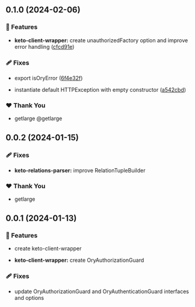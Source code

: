 ## 0.1.0 (2024-02-06)


### 🚀 Features

- **keto-client-wrapper:** create unauthorizedFactory option and improve error handling ([cfcd91e](https://github.com/getlarge/nestjs-ory-integration/commit/cfcd91e))


### 🩹 Fixes

- export isOryError ([6f4e32f](https://github.com/getlarge/nestjs-ory-integration/commit/6f4e32f))

- instantiate default HTTPException with empty constructor ([a542cbd](https://github.com/getlarge/nestjs-ory-integration/commit/a542cbd))


### ❤️  Thank You

- getlarge @getlarge

## 0.0.2 (2024-01-15)

### 🩹 Fixes

- **keto-relations-parser:** improve RelationTupleBuilder

### ❤️ Thank You

- getlarge

## 0.0.1 (2024-01-13)

### 🚀 Features

- create keto-client-wrapper

- **keto-client-wrapper:** create OryAuthorizationGuard

### 🩹 Fixes

- update OryAuthorizationGuard and OryAuthenticationGuard interfaces and options

